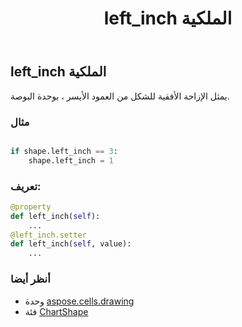 ﻿---
title: left_inch الملكية
second_title: Aspose.Cells for Python via .NET API المراجع
description:
type: docs
weight: 700
url: /ar/python-net/aspose.cells.drawing/chartshape/left_inch/
is_root: false
---
##  left_inch الملكية

يمثل الإزاحة الأفقية للشكل من العمود الأيسر ، بوحدة البوصة.

###  مثال

```python

if shape.left_inch == 3:
    shape.left_inch = 1

```
###  تعريف:
```python
@property
def left_inch(self):
    ...
@left_inch.setter
def left_inch(self, value):
    ...
```

###  أنظر أيضا
* وحدة [aspose.cells.drawing](../../)
* فئة [ChartShape](/cells/ar/python-net/aspose.cells.drawing/chartshape)
